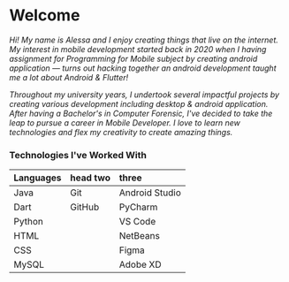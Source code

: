 # Welcome

*Hi! My name is Alessa and I enjoy creating things that live on the internet. My interest in mobile development started back in 2020 when I having assignment for Programming for Mobile subject by creating android application — turns out hacking together an android development taught me a lot about Android & Flutter!*

*Throughout my university years, I undertook several impactful projects by creating various development including desktop & android application. After having a Bachelor's in Computer Forensic, I've decided to take the leap to pursue a career in Mobile Developer. I love to learn new technologies and flex my creativity to create amazing things.*

### Technologies I've Worked With

| Languages     | head two      | three          |
|:------------- |:------------- |:-------------  |
| Java          | Git           | Android Studio |
| Dart          | GitHub        | PyCharm        |
| Python        | &nbsp;        | VS Code        |
| HTML          | &nbsp;        | NetBeans       |
| CSS           | &nbsp;        | Figma          |
| MySQL         | &nbsp;        | Adobe XD       |

